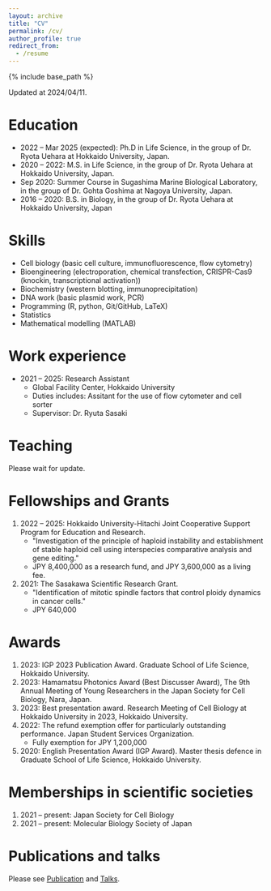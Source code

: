 ```yaml
---
layout: archive
title: "CV"
permalink: /cv/
author_profile: true
redirect_from:
  - /resume
---
```


{% include base_path %}

Updated at 2024/04/11.

Education
======
- 2022 – Mar 2025 (expected): Ph.D in Life Science, in the group of Dr. Ryota Uehara at Hokkaido University, Japan.
- 2020 – 2022: M.S. in Life Science, in the group of Dr. Ryota Uehara at Hokkaido University, Japan.
- Sep 2020: Summer Course in Sugashima Marine Biological Laboratory, in the group of Dr. Gohta Goshima at Nagoya University, Japan.
- 2016 – 2020: B.S. in Biology, in the group of Dr. Ryota Uehara at Hokkaido University, Japan
 
Skills
======
- Cell biology (basic cell culture, immunofluorescence, flow cytometry)
- Bioengineering (electroporation, chemical transfection, CRISPR-Cas9 (knockin, transcriptional activation))
- Biochemistry (western blotting, immunoprecipitation)
- DNA work (basic plasmid work, PCR)
- Programming (R, python, Git/GitHub, LaTeX)
- Statistics
- Mathematical modelling (MATLAB)

Work experience
======
- 2021 – 2025: Research Assistant
  - Global Facility Center, Hokkaido University
  - Duties includes: Assitant for the use of flow cytometer and cell sorter
  - Supervisor: Dr. Ryuta Sasaki

Teaching
======
Please wait for update.

Fellowships and Grants
======
1. 2022 – 2025: Hokkaido University-Hitachi Joint Cooperative Support Program for Education and Research.
    - "Investigation of the principle of haploid instability and establishment of stable haploid cell using interspecies comparative analysis and gene editing."
    - JPY 8,400,000 as a research fund, and JPY 3,600,000 as a living fee.
1. 2021: The Sasakawa Scientific Research Grant.
    - "Identification of mitotic spindle factors that control ploidy dynamics in cancer cells."
    - JPY 640,000 

Awards
======
1. 2023: IGP 2023 Publication Award. Graduate School of Life Science, Hokkaido University.
2. 2023: Hamamatsu Photonics Award (Best Discusser Award), The 9th Annual Meeting of Young Researchers in the Japan Society for Cell Biology, Nara, Japan.
3. 2023: Best presentation award. Research Meeting of Cell Biology at Hokkaido University in 2023, Hokkaido University.
5. 2022: The refund exemption offer for particularly outstanding performance. Japan Student Services Organization.
    - Fully exemption for JPY 1,200,000
7. 2020: English Presentation Award (IGP Award). Master thesis defence in Graduate School of Life Science, Hokkaido University.

Memberships in scientific societies
======
1. 2021 – present: Japan Society for Cell Biology
1. 2021 – present: Molecular Biology Society of Japan

Publications and talks
======
Please see [Publication](/publications/) and [Talks](/talks/).
